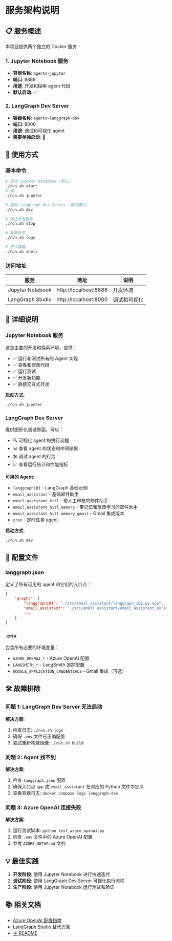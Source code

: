 # 服务架构说明

## 📋 服务概述

本项目提供两个独立的 Docker 服务：

### 1. Jupyter Notebook 服务
- **容器名称**: `agents-jupyter`
- **端口**: 8888
- **用途**: 开发和探索 agent 代码
- **默认启动**: ✅

### 2. LangGraph Dev Server
- **容器名称**: `agents-langgraph-dev`
- **端口**: 8000
- **用途**: 调试和可视化 agent
- **需要单独启动**: 🔧

## 🚀 使用方式

### 基本命令

```bash
# 启动 Jupyter Notebook (默认)
./run.sh start
# 或
./run.sh jupyter

# 启动 LangGraph Dev Server (调试模式)
./run.sh dev

# 停止所有服务
./run.sh stop

# 查看日志
./run.sh logs

# 进入容器
./run.sh shell
```

### 访问地址

| 服务 | 地址 | 说明 |
|------|------|------|
| Jupyter Notebook | http://localhost:8888 | 开发环境 |
| LangGraph Studio | http://localhost:8000 | 调试和可视化 |

## 🔧 详细说明

### Jupyter Notebook 服务

这是主要的开发和探索环境，提供：

- ✅ 运行和测试所有的 Agent 实现
- ✅ 查看和修改代码
- ✅ 运行测试
- ✅ 开发新功能
- ✅ 直接交互式开发

**启动方式**:
```bash
./run.sh jupyter
```

### LangGraph Dev Server

提供图形化调试界面，可以：

- 🔍 可视化 agent 的执行流程
- 📊 查看 agent 的状态和中间结果
- 🛠️ 调试 agent 的行为
- 📈 查看运行统计和性能指标

**可用的 Agent**:
- `langgraph101` - LangGraph 基础示例
- `email_assistant` - 基础邮件助手
- `email_assistant_hitl` - 带人工审核的邮件助手
- `email_assistant_hitl_memory` - 带记忆和反馈学习的邮件助手
- `email_assistant_hitl_memory_gmail` - Gmail 集成版本
- `cron` - 定时任务 agent

**启动方式**:
```bash
./run.sh dev
```

## 📝 配置文件

### langgraph.json

定义了所有可用的 agent 和它们的入口点：

```json
{
    "graphs": {
        "langgraph101": "./src/email_assistant/langgraph_101.py:app",
        "email_assistant": "./src/email_assistant/email_assistant.py:email_assistant",
        ...
    }
}
```

### .env

包含所有必要的环境变量：

- `AZURE_OPENAI_*` - Azure OpenAI 配置
- `LANGSMITH_*` - LangSmith 追踪配置
- `GOOGLE_APPLICATION_CREDENTIALS` - Gmail 集成（可选）

## 🛠️ 故障排除

### 问题 1: LangGraph Dev Server 无法启动

**解决方案**:
1. 检查日志: `./run.sh logs`
2. 确保 `.env` 文件已正确配置
3. 尝试重新构建镜像: `./run.sh build`

### 问题 2: Agent 找不到

**解决方案**:
1. 检查 `langgraph.json` 配置
2. 确保入口点 `app` 或 `email_assistant` 在对应的 Python 文件中定义
3. 查看容器日志: `docker compose logs langgraph-dev`

### 问题 3: Azure OpenAI 连接失败

**解决方案**:
1. 运行测试脚本: `python test_azure_openai.py`
2. 检查 `.env` 文件中的 Azure OpenAI 配置
3. 参考 `AZURE_SETUP.md` 文档

## 💡 最佳实践

1. **开发阶段**: 使用 Jupyter Notebook 进行快速迭代
2. **调试阶段**: 使用 LangGraph Dev Server 可视化执行流程
3. **生产阶段**: 使用 Jupyter Notebook 运行测试和验证

## 📚 相关文档

- [Azure OpenAI 配置指南](AZURE_SETUP.md)
- [LangGraph Studio 替代方案](LANGGRAPH_STUDIO.md)
- [主 README](README.md)
